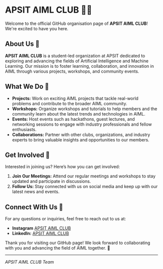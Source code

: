 # APSIT AIML CLUB 🤖✨

Welcome to the official GitHub organisation page of **APSIT AIML CLUB**! We're excited to have you here.

## About Us 🏫

**APSIT AIML CLUB** is a student-led organization at APSIT dedicated to exploring and advancing the fields of Artificial Intelligence and Machine Learning. Our mission is to foster learning, collaboration, and innovation in AIML through various projects, workshops, and community events.

## What We Do 🌟

- **Projects:** Work on exciting AIML projects that tackle real-world problems and contribute to the broader AIML community.
- **Workshops:** Organize workshops and tutorials to help members and the community learn about the latest trends and technologies in AIML.
- **Events:** Host events such as hackathons, guest lectures, and networking sessions to engage with industry professionals and fellow enthusiasts.
- **Collaborations:** Partner with other clubs, organizations, and industry experts to bring valuable insights and opportunities to our members.

## Get Involved 🤝

Interested in joining us? Here’s how you can get involved:

1. **Join Our Meetings:** Attend our regular meetings and workshops to stay updated and participate in discussions.
2. **Follow Us:** Stay connected with us on social media and keep up with our latest news and events.

## Connect With Us 📧

For any questions or inquiries, feel free to reach out to us at:

- **Instagram** [APSIT AIML CLUB](https://www.instagram.com/aimlclub__apsit/)
- **LinkedIn:** [APSIT AIML CLUB](https://www.linkedin.com/company/aiml-club-apsit/mycompany/)

Thank you for visiting our GitHub page! We look forward to collaborating with you and advancing the field of AIML together. 🚀

---

*APSIT AIML CLUB Team*
